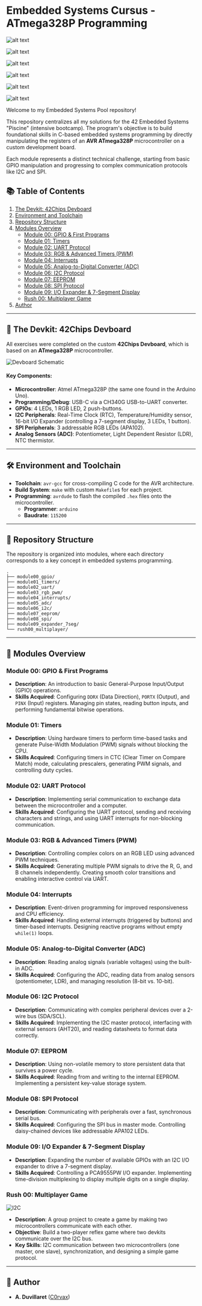 # Embedded Systems Cursus - ATmega328P Programming

![alt text](https://img.shields.io/badge/42_Project-Piscine_Embedded-000000?style=for-the-badge&logo=42&logoColor=white)

![alt text](https://img.shields.io/badge/Language-C-A8B9CC?style=for-the-badge&logo=c&logoColor=white)

![alt text](https://img.shields.io/badge/Toolchain-AVR--GCC-orange?style=for-the-badge)

![alt text](https://img.shields.io/badge/UART-1284C4?style=for-the-badge)

![alt text](https://img.shields.io/badge/SPI-E27233?style=for-the-badge)

![alt text](https://img.shields.io/badge/I2C-8A2BE2?style=for-the-badge)

Welcome to my Embedded Systems Pool repository!

This repository centralizes all my solutions for the 42 Embedded Systems "Piscine" (intensive bootcamp). The program's objective is to build foundational skills in C-based embedded systems programming by directly manipulating the registers of an **AVR ATmega328P** microcontroller on a custom development board.

Each module represents a distinct technical challenge, starting from basic GPIO manipulation and progressing to complex communication protocols like I2C and SPI.

## 📚 Table of Contents

1.  [The Devkit: 42Chips Devboard](#-the-devkit-42chips-devboard)
2.  [Environment and Toolchain](#-environment-and-toolchain)
3.  [Repository Structure](#-repository-structure)
4.  [Modules Overview](#-modules-overview)
    - [Module 00: GPIO & First Programs](#module-00--gpio--first-programs)
    - [Module 01: Timers](#module-01--timers)
    - [Module 02: UART Protocol](#module-02--uart-protocol)
    - [Module 03: RGB & Advanced Timers (PWM)](#module-03--rgb--advanced-timers-pwm)
    - [Module 04: Interrupts](#module-04--interrupts)
    - [Module 05: Analog-to-Digital Converter (ADC)](#module-05--analog-to-digital-converter-adc)
    - [Module 06: I2C Protocol](#module-06--i2c-protocol)
    - [Module 07: EEPROM](#module-07--eeprom)
    - [Module 08: SPI Protocol](#module-08--spi-protocol)
    - [Module 09: I/O Expander & 7-Segment Display](#module-09--io-expander--7-segment-display)
    - [Rush 00: Multiplayer Game](#rush-00--multiplayer-game)
5.  [Author](#-author)

---

## 🔌 The Devkit: 42Chips Devboard

All exercises were completed on the custom **42Chips Devboard**, which is based on an **ATmega328P** microcontroller.

![Devboard Schematic](https://github.com/C0rvax/embeded/blob/main/elec42_pool.jpg?raw=true)

#### Key Components:
*   **Microcontroller**: Atmel ATmega328P (the same one found in the Arduino Uno).
*   **Programming/Debug**: USB-C via a CH340G USB-to-UART converter.
*   **GPIOs**: 4 LEDs, 1 RGB LED, 2 push-buttons.
*   **I2C Peripherals**: Real-Time Clock (RTC), Temperature/Humidity sensor, 16-bit I/O Expander (controlling a 7-segment display, 3 LEDs, 1 button).
*   **SPI Peripherals**: 3 addressable RGB LEDs (APA102).
*   **Analog Sensors (ADC)**: Potentiometer, Light Dependent Resistor (LDR), NTC thermistor.

---

## 🛠️ Environment and Toolchain

*   **Toolchain**: `avr-gcc` for cross-compiling C code for the AVR architecture.
*   **Build System**: `make` with custom `Makefile`s for each project.
*   **Programming**: `avrdude` to flash the compiled `.hex` files onto the microcontroller.
    *   **Programmer**: `arduino`
    *   **Baudrate**: `115200`

---

## 📁 Repository Structure

The repository is organized into modules, where each directory corresponds to a key concept in embedded systems programming.

```
.
├── module00_gpio/
├── module01_timers/
├── module02_uart/
├── module03_rgb_pwm/
├── module04_interrupts/
├── module05_adc/
├── module06_i2c/
├── module07_eeprom/
├── module08_spi/
├── module09_expander_7seg/
└── rush00_multiplayer/
```

---

## 📖 Modules Overview

### Module 00: GPIO & First Programs
*   **Description**: An introduction to basic General-Purpose Input/Output (GPIO) operations.
*   **Skills Acquired**: Configuring `DDRX` (Data Direction), `PORTX` (Output), and `PINX` (Input) registers. Managing pin states, reading button inputs, and performing fundamental bitwise operations.

### Module 01: Timers
*   **Description**: Using hardware timers to perform time-based tasks and generate Pulse-Width Modulation (PWM) signals without blocking the CPU.
*   **Skills Acquired**: Configuring timers in CTC (Clear Timer on Compare Match) mode, calculating prescalers, generating PWM signals, and controlling duty cycles.

### Module 02: UART Protocol
*   **Description**: Implementing serial communication to exchange data between the microcontroller and a computer.
*   **Skills Acquired**: Configuring the UART protocol, sending and receiving characters and strings, and using UART interrupts for non-blocking communication.

### Module 03: RGB & Advanced Timers (PWM)
*   **Description**: Controlling complex colors on an RGB LED using advanced PWM techniques.
*   **Skills Acquired**: Generating multiple PWM signals to drive the R, G, and B channels independently. Creating smooth color transitions and enabling interactive control via UART.

### Module 04: Interrupts
*   **Description**: Event-driven programming for improved responsiveness and CPU efficiency.
*   **Skills Acquired**: Handling external interrupts (triggered by buttons) and timer-based interrupts. Designing reactive programs without empty `while(1)` loops.

### Module 05: Analog-to-Digital Converter (ADC)
*   **Description**: Reading analog signals (variable voltages) using the built-in ADC.
*   **Skills Acquired**: Configuring the ADC, reading data from analog sensors (potentiometer, LDR), and managing resolution (8-bit vs. 10-bit).

### Module 06: I2C Protocol
*   **Description**: Communicating with complex peripheral devices over a 2-wire bus (SDA/SCL).
*   **Skills Acquired**: Implementing the I2C master protocol, interfacing with external sensors (AHT20), and reading datasheets to format data correctly.

### Module 07: EEPROM
*   **Description**: Using non-volatile memory to store persistent data that survives a power cycle.
*   **Skills Acquired**: Reading from and writing to the internal EEPROM. Implementing a persistent key-value storage system.

### Module 08: SPI Protocol
*   **Description**: Communicating with peripherals over a fast, synchronous serial bus.
*   **Skills Acquired**: Configuring the SPI bus in master mode. Controlling daisy-chained devices like addressable APA102 LEDs.

### Module 09: I/O Expander & 7-Segment Display
*   **Description**: Expanding the number of available GPIOs with an I2C I/O expander to drive a 7-segment display.
*   **Skills Acquired**: Controlling a PCA9555PW I/O expander. Implementing time-division multiplexing to display multiple digits on a single display.

### Rush 00: Multiplayer Game
![I2C](https://img.shields.io/badge/Tech-I2C_Multi--Master-blueviolet.svg?style=for-the-badge)
*   **Description**: A group project to create a game by making two microcontrollers communicate with each other.
*   **Objective**: Build a two-player reflex game where two devkits communicate over the I2C bus.
*   **Key Skills**: I2C communication between two microcontrollers (one master, one slave), synchronization, and designing a simple game protocol.

---

## 👤 Author

*   **A. Duvillaret** ([C0rvax](https://github.com/C0rvax))
